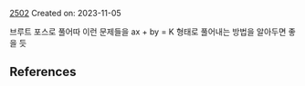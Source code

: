 [2502](https://www.acmicpc.net/problem/2502)
Created on: 2023-11-05

브루트 포스로 풀어따
이런 문제들을 ax + by = K 형태로 풀어내는 방법을 알아두면 좋을 듯

## References
